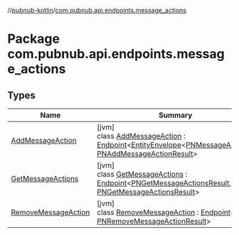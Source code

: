 //[pubnub-kotlin](../../index.md)/[com.pubnub.api.endpoints.message_actions](index.md)

# Package com.pubnub.api.endpoints.message_actions

## Types

| Name | Summary |
|---|---|
| [AddMessageAction](-add-message-action/index.md) | [jvm]<br>class [AddMessageAction](-add-message-action/index.md) : [Endpoint](../com.pubnub.api/-endpoint/index.md)&lt;[EntityEnvelope](../com.pubnub.api.models.server.objects_api/-entity-envelope/index.md)&lt;[PNMessageAction](../com.pubnub.api.models.consumer.message_actions/-p-n-message-action/index.md)&gt;, [PNAddMessageActionResult](../com.pubnub.api.models.consumer.message_actions/-p-n-add-message-action-result/index.md)&gt; |
| [GetMessageActions](-get-message-actions/index.md) | [jvm]<br>class [GetMessageActions](-get-message-actions/index.md) : [Endpoint](../com.pubnub.api/-endpoint/index.md)&lt;[PNGetMessageActionsResult](../com.pubnub.api.models.consumer.message_actions/-p-n-get-message-actions-result/index.md), [PNGetMessageActionsResult](../com.pubnub.api.models.consumer.message_actions/-p-n-get-message-actions-result/index.md)&gt; |
| [RemoveMessageAction](-remove-message-action/index.md) | [jvm]<br>class [RemoveMessageAction](-remove-message-action/index.md) : [Endpoint](../com.pubnub.api/-endpoint/index.md)&lt;[Void](https://docs.oracle.com/javase/8/docs/api/java/lang/Void.html), [PNRemoveMessageActionResult](../com.pubnub.api.models.consumer.message_actions/-p-n-remove-message-action-result/index.md)&gt; |
